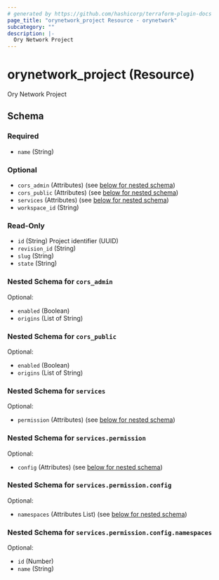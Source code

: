 ```yaml
---
# generated by https://github.com/hashicorp/terraform-plugin-docs
page_title: "orynetwork_project Resource - orynetwork"
subcategory: ""
description: |-
  Ory Network Project
---
```


# orynetwork_project (Resource)

Ory Network Project



<!-- schema generated by tfplugindocs -->
## Schema

### Required

- `name` (String)

### Optional

- `cors_admin` (Attributes) (see [below for nested schema](#nestedatt--cors_admin))
- `cors_public` (Attributes) (see [below for nested schema](#nestedatt--cors_public))
- `services` (Attributes) (see [below for nested schema](#nestedatt--services))
- `workspace_id` (String)

### Read-Only

- `id` (String) Project identifier (UUID)
- `revision_id` (String)
- `slug` (String)
- `state` (String)

<a id="nestedatt--cors_admin"></a>
### Nested Schema for `cors_admin`

Optional:

- `enabled` (Boolean)
- `origins` (List of String)


<a id="nestedatt--cors_public"></a>
### Nested Schema for `cors_public`

Optional:

- `enabled` (Boolean)
- `origins` (List of String)


<a id="nestedatt--services"></a>
### Nested Schema for `services`

Optional:

- `permission` (Attributes) (see [below for nested schema](#nestedatt--services--permission))

<a id="nestedatt--services--permission"></a>
### Nested Schema for `services.permission`

Optional:

- `config` (Attributes) (see [below for nested schema](#nestedatt--services--permission--config))

<a id="nestedatt--services--permission--config"></a>
### Nested Schema for `services.permission.config`

Optional:

- `namespaces` (Attributes List) (see [below for nested schema](#nestedatt--services--permission--config--namespaces))

<a id="nestedatt--services--permission--config--namespaces"></a>
### Nested Schema for `services.permission.config.namespaces`

Optional:

- `id` (Number)
- `name` (String)
